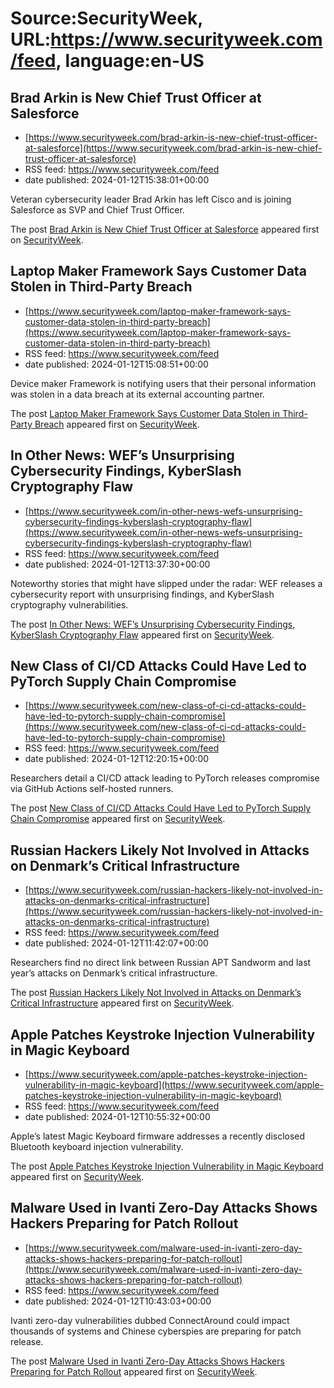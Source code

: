 # Source:SecurityWeek, URL:https://www.securityweek.com/feed, language:en-US

## Brad Arkin is New Chief Trust Officer at Salesforce
 - [https://www.securityweek.com/brad-arkin-is-new-chief-trust-officer-at-salesforce](https://www.securityweek.com/brad-arkin-is-new-chief-trust-officer-at-salesforce)
 - RSS feed: https://www.securityweek.com/feed
 - date published: 2024-01-12T15:38:01+00:00

<p>Veteran cybersecurity leader Brad Arkin has left Cisco and is joining Salesforce as SVP and Chief Trust Officer. </p>
<p>The post <a href="https://www.securityweek.com/brad-arkin-is-new-chief-trust-officer-at-salesforce/">Brad Arkin is New Chief Trust Officer at Salesforce</a> appeared first on <a href="https://www.securityweek.com">SecurityWeek</a>.</p>

## Laptop Maker Framework Says Customer Data Stolen in Third-Party Breach
 - [https://www.securityweek.com/laptop-maker-framework-says-customer-data-stolen-in-third-party-breach](https://www.securityweek.com/laptop-maker-framework-says-customer-data-stolen-in-third-party-breach)
 - RSS feed: https://www.securityweek.com/feed
 - date published: 2024-01-12T15:08:51+00:00

<p>Device maker Framework is notifying users that their personal information was stolen in a data breach at its external accounting partner.</p>
<p>The post <a href="https://www.securityweek.com/laptop-maker-framework-says-customer-data-stolen-in-third-party-breach/">Laptop Maker Framework Says Customer Data Stolen in Third-Party Breach</a> appeared first on <a href="https://www.securityweek.com">SecurityWeek</a>.</p>

## In Other News: WEF’s Unsurprising Cybersecurity Findings, KyberSlash Cryptography Flaw
 - [https://www.securityweek.com/in-other-news-wefs-unsurprising-cybersecurity-findings-kyberslash-cryptography-flaw](https://www.securityweek.com/in-other-news-wefs-unsurprising-cybersecurity-findings-kyberslash-cryptography-flaw)
 - RSS feed: https://www.securityweek.com/feed
 - date published: 2024-01-12T13:37:30+00:00

<p>Noteworthy stories that might have slipped under the radar: WEF releases a cybersecurity report with unsurprising findings, and KyberSlash cryptography vulnerabilities. </p>
<p>The post <a href="https://www.securityweek.com/in-other-news-wefs-unsurprising-cybersecurity-findings-kyberslash-cryptography-flaw/">In Other News: WEF&#8217;s Unsurprising Cybersecurity Findings, KyberSlash Cryptography Flaw</a> appeared first on <a href="https://www.securityweek.com">SecurityWeek</a>.</p>

## New Class of CI/CD Attacks Could Have Led to PyTorch Supply Chain Compromise
 - [https://www.securityweek.com/new-class-of-ci-cd-attacks-could-have-led-to-pytorch-supply-chain-compromise](https://www.securityweek.com/new-class-of-ci-cd-attacks-could-have-led-to-pytorch-supply-chain-compromise)
 - RSS feed: https://www.securityweek.com/feed
 - date published: 2024-01-12T12:20:15+00:00

<p>Researchers detail a CI/CD attack leading to PyTorch releases compromise via GitHub Actions self-hosted runners.</p>
<p>The post <a href="https://www.securityweek.com/new-class-of-ci-cd-attacks-could-have-led-to-pytorch-supply-chain-compromise/">New Class of CI/CD Attacks Could Have Led to PyTorch Supply Chain Compromise</a> appeared first on <a href="https://www.securityweek.com">SecurityWeek</a>.</p>

## Russian Hackers Likely Not Involved in Attacks on Denmark’s Critical Infrastructure
 - [https://www.securityweek.com/russian-hackers-likely-not-involved-in-attacks-on-denmarks-critical-infrastructure](https://www.securityweek.com/russian-hackers-likely-not-involved-in-attacks-on-denmarks-critical-infrastructure)
 - RSS feed: https://www.securityweek.com/feed
 - date published: 2024-01-12T11:42:07+00:00

<p>Researchers find no direct link between Russian APT Sandworm and last year’s attacks on Denmark’s critical infrastructure.</p>
<p>The post <a href="https://www.securityweek.com/russian-hackers-likely-not-involved-in-attacks-on-denmarks-critical-infrastructure/">Russian Hackers Likely Not Involved in Attacks on Denmark&#8217;s Critical Infrastructure</a> appeared first on <a href="https://www.securityweek.com">SecurityWeek</a>.</p>

## Apple Patches Keystroke Injection Vulnerability in Magic Keyboard
 - [https://www.securityweek.com/apple-patches-keystroke-injection-vulnerability-in-magic-keyboard](https://www.securityweek.com/apple-patches-keystroke-injection-vulnerability-in-magic-keyboard)
 - RSS feed: https://www.securityweek.com/feed
 - date published: 2024-01-12T10:55:32+00:00

<p>Apple’s latest Magic Keyboard firmware addresses a recently disclosed Bluetooth keyboard injection vulnerability.</p>
<p>The post <a href="https://www.securityweek.com/apple-patches-keystroke-injection-vulnerability-in-magic-keyboard/">Apple Patches Keystroke Injection Vulnerability in Magic Keyboard</a> appeared first on <a href="https://www.securityweek.com">SecurityWeek</a>.</p>

## Malware Used in Ivanti Zero-Day Attacks Shows Hackers Preparing for Patch Rollout
 - [https://www.securityweek.com/malware-used-in-ivanti-zero-day-attacks-shows-hackers-preparing-for-patch-rollout](https://www.securityweek.com/malware-used-in-ivanti-zero-day-attacks-shows-hackers-preparing-for-patch-rollout)
 - RSS feed: https://www.securityweek.com/feed
 - date published: 2024-01-12T10:43:03+00:00

<p>Ivanti zero-day vulnerabilities dubbed ConnectAround could impact thousands of systems and Chinese cyberspies are preparing for patch release.</p>
<p>The post <a href="https://www.securityweek.com/malware-used-in-ivanti-zero-day-attacks-shows-hackers-preparing-for-patch-rollout/">Malware Used in Ivanti Zero-Day Attacks Shows Hackers Preparing for Patch Rollout</a> appeared first on <a href="https://www.securityweek.com">SecurityWeek</a>.</p>

